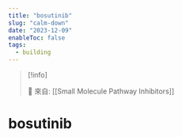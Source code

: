 ```yaml
---
title: "bosutinib"
slug: "calm-down"
date: "2023-12-09"
enableToc: false
tags:
  - building
---
```


> [!info]
>
> 🌱 來自: [[Small Molecule Pathway Inhibitors]]

# bosutinib


